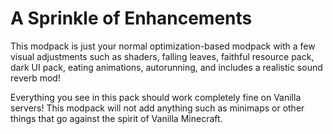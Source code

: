 # A Sprinkle of Enhancements

This modpack is just your normal optimization-based modpack with a few visual adjustments such as shaders, falling leaves, faithful resource pack, dark UI pack, eating animations, autorunning, and includes a realistic sound reverb mod!

Everything you see in this pack should work completely fine on Vanilla servers! This modpack will not add anything such as minimaps or other things that go against the spirit of Vanilla Minecraft.
